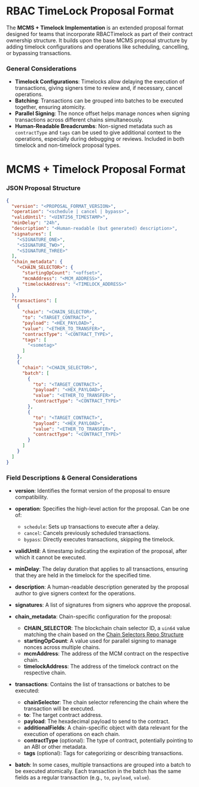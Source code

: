 # RBAC TimeLock Proposal Format

The **MCMS + Timelock Implementation** is an extended proposal format designed for teams that incorporate
RBACTimelock as part of their contract ownership structure. It builds upon the base MCMS proposal structure by adding
timelock configurations and operations like scheduling, cancelling, or bypassing transactions.

### General Considerations

- **Timelock Configurations**: Timelocks allow delaying the execution of transactions, giving signers time to review
  and, if necessary, cancel operations.
- **Batching**: Transactions can be grouped into batches to be executed together, ensuring atomicity.
- **Parallel Signing**: The nonce offset helps manage nonces when signing transactions across different chains
  simultaneously.
- **Human-Readable Breadcrumbs**: Non-signed metadata such as `contractType` and `tags` can be used to give additional
  context to the operations, especially during debugging or reviews. Included in both timelock and non-timelock proposal
  types.

# MCMS + Timelock Proposal Format

<!-- panels:start -->

<!-- div:left-panel -->

### JSON Proposal Structure

```json
{
  "version": "<PROPOSAL_FORMAT_VERSION>",
  "operation": "<schedule | cancel | bypass>",
  "validUntil": "<UINT256_TIMESTAMP>",
  "minDelay": "24h",
  "description": "<Human-readable (but generated) description>",
  "signatures": [
    "<SIGNATURE_ONE>",
    "<SIGNATURE_TWO>",
    "<SIGNATURE_THREE>"
  ],
  "chain_metadata": {
    "<CHAIN_SELECTOR>": {
      "startingOpCount": "<offset>",
      "mcmAddress": "<MCM_ADDRESS>",
      "timelockAddress": "<TIMELOCK_ADDRESS>"
    }
  },
  "transactions": [
    {
      "chain": "<CHAIN_SELECTOR>",
      "to": "<TARGET_CONTRACT>",
      "payload": "<HEX_PAYLOAD>",
      "value": "<ETHER_TO_TRANSFER>",
      "contractType": "<CONTRACT_TYPE>",
      "tags": [
        "<sometag>"
      ]
    },
    {
      "chain": "<CHAIN_SELECTOR>",
      "batch": [
        {
          "to": "<TARGET_CONTRACT>",
          "payload": "<HEX_PAYLOAD>",
          "value": "<ETHER_TO_TRANSFER>",
          "contractType": "<CONTRACT_TYPE>"
        },
        {
          "to": "<TARGET_CONTRACT>",
          "payload": "<HEX_PAYLOAD>",
          "value": "<ETHER_TO_TRANSFER>",
          "contractType": "<CONTRACT_TYPE>"
        }
      ]
    }
  ]
}
```

<!-- div:right-panel -->

### Field Descriptions & General Considerations

- **version**: Identifies the format version of the proposal to ensure compatibility.

- **operation**: Specifies the high-level action for the proposal. Can be one of:
    - `schedule`: Sets up transactions to execute after a delay.
    - `cancel`: Cancels previously scheduled transactions.
    - `bypass`: Directly executes transactions, skipping the timelock.

- **validUntil**: A timestamp indicating the expiration of the proposal, after which it cannot be executed.

- **minDelay**: The delay duration that applies to all transactions, ensuring that they are held in the timelock for the
  specified time.

- **description**: A human-readable description generated by the proposal author to give signers context for the
  operations.

- **signatures**: A list of signatures from signers who approve the proposal.

- **chain_metadata**: Chain-specific configuration for the proposal:
    - **CHAIN_SELECTOR**: The blockchain chain selector ID, a `uin64` value matching the chain based on
      the [Chain Selectors Repo Structure](https://github.com/smartcontractkit/chain-selectors)
    - **startingOpCount**: A value used for parallel signing to manage nonces across multiple chains.
    - **mcmAddress**: The address of the MCM contract on the respective chain.
    - **timelockAddress**: The address of the timelock contract on the respective chain.

- **transactions**: Contains the list of transactions or batches to be executed:
    - **chainSelector**: The chain selector referencing the chain where the transaction will be executed.
    - **to**: The target contract address.
    - **payload**: The hexadecimal payload to send to the contract.
    - **additionalFields**: A chain-specific object with data relevant for the execution of operations on each chain.
    - **contractType** (optional): The type of contract, potentially pointing to an ABI or other metadata.
    - **tags** (optional): Tags for categorizing or describing transactions.

- **batch**: In some cases, multiple transactions are grouped into a batch to be executed atomically. Each transaction
  in the batch has the same fields as a regular transaction (e.g., `to`, `payload`, `value`).

<!-- panels:end -->